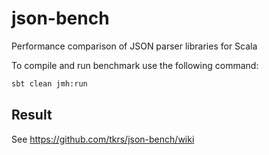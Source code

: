 # json-bench
Performance comparison of JSON parser libraries for Scala

To compile and run benchmark use the following command:
```sh
sbt clean jmh:run
```
## Result
See https://github.com/tkrs/json-bench/wiki
